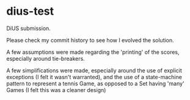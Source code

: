 # dius-test

DiUS submission. 

Please check my commit history to see how I evolved the solution. 

A few assumptions were made regarding the 'printing' of the scores, especially around tie-breakers. 

A few simplifications were made, especially around the use of explicit exceptions (I felt it wasn't warranted), and the use of a state-machine pattern to represent a tennis Game, as opposed to a Set having 'many' Games (I felt this was a cleaner design)
